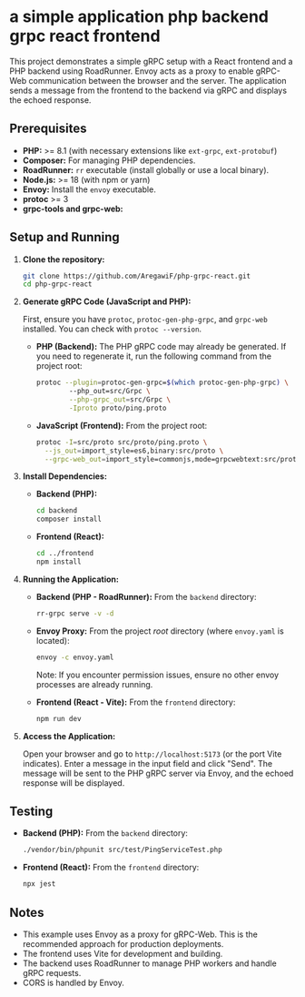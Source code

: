 # a simple application php backend grpc react frontend

This project demonstrates a simple gRPC setup with a React frontend and a PHP backend using RoadRunner.  Envoy acts as a proxy to enable gRPC-Web communication between the browser and the server. The application sends a message from the frontend to the backend via gRPC and displays the echoed response.


## Prerequisites

*   **PHP:**  >= 8.1 (with necessary extensions like `ext-grpc`, `ext-protobuf`)
*   **Composer:**  For managing PHP dependencies.
*   **RoadRunner:**  `rr` executable (install globally or use a local binary).
*   **Node.js:** >= 18 (with npm or yarn)
*   **Envoy:**  Install the `envoy` executable.
*   **protoc** >= 3
*   **grpc-tools and grpc-web:**


## Setup and Running

1.  **Clone the repository:**

    ```bash
    git clone https://github.com/AregawiF/php-grpc-react.git
    cd php-grpc-react
    ```

2.  **Generate gRPC Code (JavaScript and PHP):**

    First, ensure you have `protoc`, `protoc-gen-php-grpc`, and `grpc-web` installed.  You can check with `protoc --version`.

    *   **PHP (Backend):** The PHP gRPC code may already be generated. If you need to regenerate it, run the following command from the project root:

        ```bash
        protoc --plugin=protoc-gen-grpc=$(which protoc-gen-php-grpc) \        
                --php_out=src/Grpc \
                --php-grpc_out=src/Grpc \
                -Iproto proto/ping.proto

        ```

    *   **JavaScript (Frontend):** From the project root:

        ```bash
        protoc -I=src/proto src/proto/ping.proto \
          --js_out=import_style=es6,binary:src/proto \
          --grpc-web_out=import_style=commonjs,mode=grpcwebtext:src/proto
        ```

3.  **Install Dependencies:**

    *   **Backend (PHP):**
        ```bash
        cd backend
        composer install
        ```

    *   **Frontend (React):**
        ```bash
        cd ../frontend
        npm install  
        ```

4.  **Running the Application:**

    *   **Backend (PHP - RoadRunner):**  From the `backend` directory:
        ```bash
        rr-grpc serve -v -d
        ```

    *   **Envoy Proxy:**  From the project *root* directory (where `envoy.yaml` is located):
        ```bash
        envoy -c envoy.yaml
        ```
		 Note: If you encounter permission issues, ensure no other envoy processes are already running.

    *   **Frontend (React - Vite):** From the `frontend` directory:
        ```bash
        npm run dev  
        ```

5.  **Access the Application:**

    Open your browser and go to `http://localhost:5173` (or the port Vite indicates). Enter a message in the input field and click "Send". The message will be sent to the PHP gRPC server via Envoy, and the echoed response will be displayed.

## Testing

*   **Backend (PHP):** From the `backend` directory:

    ```bash
    ./vendor/bin/phpunit src/test/PingServiceTest.php
    ```

*   **Frontend (React):** From the `frontend` directory:

    ```bash
    npx jest
    ```

## Notes

*   This example uses Envoy as a proxy for gRPC-Web.  This is the recommended approach for production deployments.
*   The frontend uses Vite for development and building.
*   The backend uses RoadRunner to manage PHP workers and handle gRPC requests.
*   CORS is handled by Envoy.
